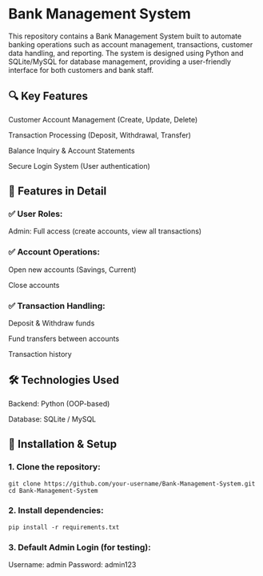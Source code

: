 # Bank Management System
This repository contains a Bank Management System built to automate banking operations such as account management, transactions, customer data handling, and reporting. The system is designed using Python and SQLite/MySQL for database management, providing a user-friendly interface for both customers and bank staff.
## 🔍 Key Features
Customer Account Management (Create, Update, Delete)

Transaction Processing (Deposit, Withdrawal, Transfer)

Balance Inquiry & Account Statements

Secure Login System (User authentication)
## 🚀 Features in Detail
### ✅ User Roles:

Admin: Full access (create accounts, view all transactions)

### ✅ Account Operations:

Open new accounts (Savings, Current)

Close accounts



### ✅ Transaction Handling:

Deposit & Withdraw funds

Fund transfers between accounts

Transaction history
## 🛠️ Technologies Used
Backend: Python (OOP-based)

Database: SQLite / MySQL

## 🔧 Installation & Setup
### 1. Clone the repository:
    git clone https://github.com/your-username/Bank-Management-System.git
    cd Bank-Management-System
### 2. Install dependencies:
    pip install -r requirements.txt
### 3. Default Admin Login (for testing):
   Username: admin
   Password: admin123

